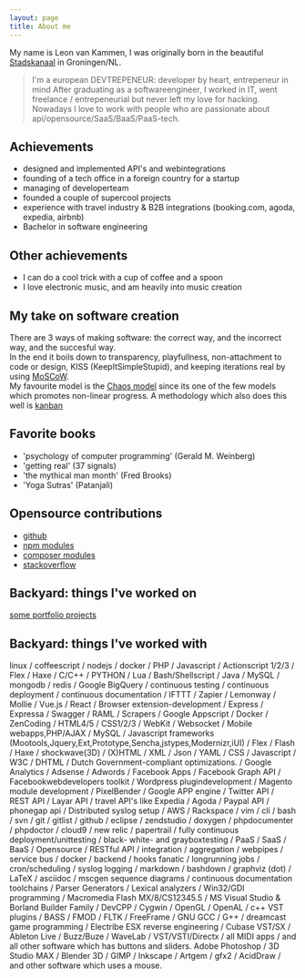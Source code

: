 ```yaml
---
layout: page
title: About me
---
```


My name is Leon van Kammen, I was originally born in the beautiful [Stadskanaal](https://www.google.hu/maps/place/Stadskanaal,+Netherlands/@50.5653345,6.6503423,6z/data=!4m2!3m1!1s0x47c83bb57e3000c9:0xb8497bdac29f4022?hl=en) in Groningen/NL.<br>
> I'm a european DEVTREPENEUR: developer by heart, entrepeneur in mind 
After graduating as a softwareengineer, I worked in IT, went freelance / entrepeneurial but never left my love for hacking.
Nowadays I love to work with people who are passionate about api/opensource/SaaS/BaaS/PaaS-tech.

## Achievements

* designed and implemented API's and webintegrations
* founding of a tech office in a foreign country for a startup
* managing of developerteam
* founded a couple of supercool projects
* experience with travel industry & B2B integrations (booking.com, agoda, expedia, airbnb)
* Bachelor in software engineering 

## Other achievements 

* I can do a cool trick with a cup of coffee and a spoon
* I love electronic music, and am heavily into music creation

## My take on software creation

There are 3 ways of making software: the correct way, and the incorrect way, and the succesful way.<br>
In the end it boils down to transparency, playfullness, non-attachment to code or design, KISS (KeepItSimpleStupid), and keeping iterations real by using [MoSCoW](https://en.wikipedia.org/wiki/MoSCoW_method).<br>
My favourite model is the [Chaos model](http://en.wikipedia.org/wiki/Chaos_model) since its one of the few models which promotes non-linear progress. A methodology which also does this well is [kanban](https://en.wikipedia.org/wiki/Kanban)

## Favorite books

* 'psychology of computer programming' (Gerald M. Weinberg)
* 'getting real' (37 signals)
* 'the mythical man month' (Fred Brooks)
* 'Yoga Sutras' (Patanjali)

## Opensource contributions

* [github](http://github.com/coderofsalvation)
* [npm modules](https://www.npmjs.com/~coderofsalvation)
* [composer modules](https://packagist.org/packages/coderofsalvation)
* [stackoverflow](http://stackoverflow.com/users/1964792/coderofsalvation)

## Backyard: things I've worked on

[some portfolio projects](/portfolio)

## Backyard: things I've worked with

linux / coffeescript / nodejs / docker / PHP / Javascript / Actionscript 1/2/3 / Flex / Haxe / C/C++ / PYTHON / Lua / Bash/Shellscript / Java / MySQL / mongodb / redis / Google BigQuery / continuous testing / continuous deployment / continuous documentation / IFTTT / Zapier / Lemonway / Mollie / Vue.js / React / Browser extension-development / Express / Expressa / Swagger / RAML / Scrapers / Google Appscript / Docker / ZenCoding / HTML4/5 / CSS1/2/3 / WebKit / Websocket / Mobile webapps,PHP/AJAX / MySQL / Javascript frameworks (Mootools,Jquery,Ext,Prototype,Sencha,jstypes,Modernizr,iUI) / Flex / Flash / Haxe / shockwave(3D) / (X)HTML / XML / Json / YAML / CSS / Javascript / W3C / DHTML / Dutch Government-compliant optimizations. / Google Analytics / Adsense / Adwords / Facebook Apps / Facebook Graph API / Facebookwebdevelopers toolkit / Wordpress plugindevelopment / Magento module development / PixelBender / Google APP engine / Twitter API / REST API / Layar API / travel API's like Expedia / Agoda / Paypal API / phonegap api / Distributed syslog setup / AWS / Rackspace / vim / cli / bash / svn / git / gitlist / github / eclipse / zendstudio / doxygen / phpdocumenter / phpdoctor / cloud9 / new relic / papertrail / fully continuous deployment/unittesting / black- white- and grayboxtesting / PaaS / SaaS / BaaS / Opensource / RESTful API / integration / aggregation / webpipes / service bus / docker / backend / hooks fanatic / longrunning jobs / cron/scheduling / syslog logging / markdown / bashdown / graphviz (dot) / LaTeX / asciidoc / mscgen sequence diagrams / continuous documentation toolchains / Parser Generators / Lexical analyzers / Win32/GDI programming / Macromedia Flash MX/8/CS12345.5 / MS Visual Studio & Borland Builder Family / DevCPP / Cygwin / OpenGL / OpenAL / c++ VST plugins  / BASS / FMOD / FLTK / FreeFrame / GNU GCC / G++ / dreamcast game programming / Electribe ESX reverse engineering / Cubase VST/SX / Ableton Live / Buzz/Buze / WaveLab / VST/VSTI/Directx / all MIDI apps / and all other software which has buttons and sliders.
Adobe Photoshop / 3D Studio MAX / Blender 3D / GIMP / Inkscape / Artgem / gfx2 / AcidDraw / and other software which uses a mouse. 
